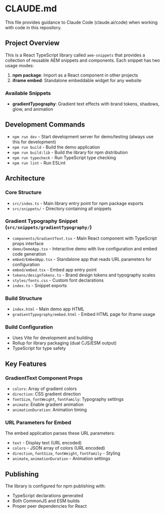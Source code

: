 # CLAUDE.md

This file provides guidance to Claude Code (claude.ai/code) when working with code in this repository.

## Project Overview

This is a React TypeScript library called `aem-snippets` that provides a collection of reusable AEM snippets and components. Each snippet has two usage modes:
1. **npm package**: Import as a React component in other projects
2. **iframe embed**: Standalone embeddable widget for any website

### Available Snippets
- **gradientTypography**: Gradient text effects with brand tokens, shadows, glow, and animation

## Development Commands

- `npm run dev` - Start development server for demo/testing (always use this for development)
- `npm run build` - Build the demo application
- `npm run build:lib` - Build the library for npm distribution
- `npm run typecheck` - Run TypeScript type checking
- `npm run lint` - Run ESLint

## Architecture

### Core Structure
- `src/index.ts` - Main library entry point for npm package exports
- `src/snippets/` - Directory containing all snippets

### Gradient Typography Snippet (`src/snippets/gradientTypography/`)
- `components/GradientText.tsx` - Main React component with TypeScript props interface
- `demo/DemoApp.tsx` - Interactive demo with live configuration and embed code generation
- `embed/EmbedApp.tsx` - Standalone app that reads URL parameters for configuration
- `embed/embed.tsx` - Embed app entry point
- `tokens/designTokens.ts` - Brand design tokens and typography scales
- `styles/fonts.css` - Custom font declarations
- `index.ts` - Snippet exports

### Build Structure
- `index.html` - Main demo app HTML
- `gradientTypography/embed.html` - Embed HTML page for iframe usage

### Build Configuration
- Uses Vite for development and building
- Rollup for library packaging (dual CJS/ESM output)
- TypeScript for type safety

## Key Features

### GradientText Component Props
- `colors`: Array of gradient colors
- `direction`: CSS gradient direction
- `fontSize`, `fontWeight`, `fontFamily`: Typography settings
- `animate`: Enable gradient animation
- `animationDuration`: Animation timing

### URL Parameters for Embed
The embed application parses these URL parameters:
- `text` - Display text (URL encoded)
- `colors` - JSON array of colors (URL encoded)
- `direction`, `fontSize`, `fontWeight`, `fontFamily` - Styling
- `animate`, `animationDuration` - Animation settings

## Publishing

The library is configured for npm publishing with:
- TypeScript declarations generated
- Both CommonJS and ESM builds
- Proper peer dependencies for React